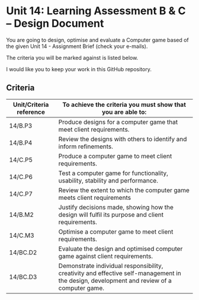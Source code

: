 # Unit 14: Learning Assessment B & C – Design Document

You are going to design, optimise and evaluate a Computer game based of the given Unit 14 - Assignment Brief (check your e-mails).

The criteria you will be marked against is listed below.

I would like you to keep your work in this GitHub repository. 

## Criteria

| Unit/Criteria reference | To achieve the criteria you must show that you are able to: |
| --- | --- |
| 14/B.P3 | Produce designs for a computer game that meet client requirements. | 
| 14/B.P4 | Review the designs with others to identify and inform refinements.|
| 14/C.P5 | Produce a computer game to meet client requirements.|
| 14/C.P6 | Test a computer game for functionality, usability, stability and performance.|
| 14/C.P7 | Review the extent to which the computer game meets client requirements|
| 14/B.M2 | Justify decisions made, showing how the design will fulfil its purpose and client requirements.|
| 14/C.M3 | Optimise a computer game to meet client requirements.|
| 14/BC.D2 | Evaluate the design and optimised computer game against client requirements.|
| 14/BC.D3 | Demonstrate individual responsibility, creativity and effective self-management in the design, development and review of a computer game. |
